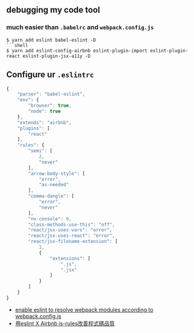 
## debugging my code tool

### much easier than `.babelrc` and `webpack.config.js`

```shell
$ yarn add eslint babel-eslint -D
```shell
$ yarn add eslint-config-airbnb eslint-plugin-import eslint-plugin-react eslint-plugin-jsx-a11y -D
```

## Configure ur `.eslintrc`
```js
{
    "parser": "babel-eslint",
    "env": {
        "browser": true,
        "node": true
    },
    "extends": "airbnb",
    "plugins": [
        "react"
    ],
    "rules": {
        "semi": [
            2,
            "never"
        ],
        "arrow-body-style": [
            "error",
            "as-needed"
        ],
        "comma-dangle": [
            "error",
            "never"
        ],
        "no-console": 0,
        "class-methods-use-this": "off",
        "react/jsx-uses-vars": "error",
        "react/jsx-uses-react": "error",
        "react/jsx-filename-extension": [
            1,
            {
                "extensions": [
                    ".js",
                    ".jsx"
                ]
            }
        ]
    }
}
```
* [enable eslint to resolve webpack modules according to webpack.config.js ](https://gitlab.com/gitlab-org/gitlab-ce/commit/34b8cdf87ce8e36e5f442bf7068869833f35243b)
* [用eslint X Airbnb js-rules改善程式碼品質 ](http://seans.tw/2016/eslint-with-airbnb/)
